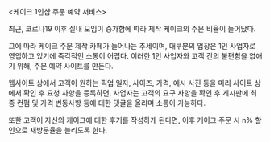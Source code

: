<케이크 1인샵 주문 예약 서비스>


최근, 코로나19 이후 실내 모임이 증가함에 따라 제작 케이크의 주문 비율이 늘어났다.

그에 따라 케이크 주문 제작 카페가 늘어나는 추세이며, 대부분의 업장은 1인 사업자로 영업하고 있기에 즉각적인 소통이 어렵다.
이러한 1인 사업자와 고객 간의 불편함을 없애기 위해, 주문 예약 사이트를 만든다.

웹사이트 상에서 고객이 원하는 픽업 일자, 사이즈, 가격, 예시 사진 등을 미리 사이트 상에서 확인 후 요청 사항을  등록하면, 사업자는 고객의 요구 사항을 확인 후 게시판에 최종 컨펌 및 가격 변동사항 등에 대한 댓글을 올리며 소통이 가능하다.

또한 고객이 자신의 케이크에 대한 후기를 작성하게 된다면, 이후 케이크 주문 시 n% 할인으로 재방문율을 늘리도록 한다.
